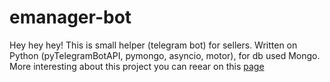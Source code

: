 # emanager-bot

Hey hey hey!
This is small helper (telegram bot) for sellers. Written on Python (pyTelegramBotAPI, pymongo, asyncio, motor), for db used Mongo. More interesting about this project you can reear on this [page](https://github.com/andrii-petlovanyi/emanager-cl-crm "EManager CRM client page")

